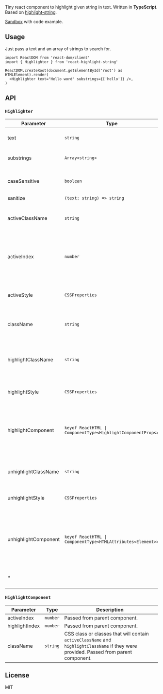 Tiny react component to highlight given string in text. Written in **TypeScript**. Based on [highlight-string](https://github.com/dimkadenisov/highlight-string).

[Sandbox](https://codesandbox.io/p/sandbox/react-highlight-string-example-f1yyr3?file=%2Fsrc%2FApp.tsx) with code example.

## Usage

Just pass a text and an array of strings to search for.

```tsx
import ReactDOM from 'react-dom/client'
import { Highlighter } from 'react-highlight-string'

ReactDOM.createRoot(document.getElementById('root') as HTMLElement).render(
  <Highlighter text="Hello word" substrings={['hello']} />,
)
```

## API

### `Highlighter`

| Parameter            | Type                                                        | Description                                                                                                                     |
| -------------------- | ----------------------------------------------------------- | ------------------------------------------------------------------------------------------------------------------------------- |
| text                 | `string`                                                    | Text to search and highlight. **Required.**                                                                                     |
| substrings           | `Array<string>`                                             | Array of strings to search for. **Required.**                                                                                   |
| caseSensitive        | `boolean`                                                   | Pass `true` if search should be case sensitive. `false` by default.                                                             |
| sanitize             | `(text: string) => string`                                  | Sanitize function.                                                                                                              |
| activeClassName      | `string`                                                    | The class name to be applied to an active match. Use along with activeIndex.                                                    |
| activeIndex          | `number`                                                    | Specify the match index that should be actively highlighted. Use along with activeClassName.                                    |
| activeStyle          | `CSSProperties`                                             | The inline style to be applied to an active match. Use along with activeIndex.                                                  |
| className            | `string`                                                    | CSS class name applied to the outer/wrapper span.                                                                               |
| highlightClassName   | `string`                                                    | CSS class name applied to highlighted text or object mapping search term matches to class names.                                |
| highlightStyle       | `CSSProperties`                                             | Inline styles applied to highlighted text.                                                                                      |
| highlightComponent   | `keyof ReactHTML \| ComponentType<HighlightComponentProps>` | Type of tag to wrap around highlighted matches. Defaults to mark but can also be a React component (class or functional).       |
| unhighlightClassName | `string`                                                    | CSS class name applied to unhighlighted text.                                                                                   |
| unhighlightStyle     | `CSSProperties`                                             | Inline styles applied to unhighlighted text.                                                                                    |
| unhighlightComponent | `keyof ReactHTML \| ComponentType<HTMLAttributes<Element>>` | Type of tag applied to unhighlighted parts. Defaults to React Fragment but can also be a React component (class or functional). |
| \*                   |                                                             | Any other html attribute for wrapper `span`.                                                                                    |

### `HighlightComponent`

| Parameter      | Type     | Description                                                                                                                            |
| -------------- | -------- | -------------------------------------------------------------------------------------------------------------------------------------- |
| activeIndex    | `number` | Passed from parent component.                                                                                                          |
| highlightIndex | `number` | Passed from parent component.                                                                                                          |
| className      | `string` | CSS class or classes that will contain `activeClassName` and `highlightClassName` if they were provided. Passed from parent component. |

## License

MIT
